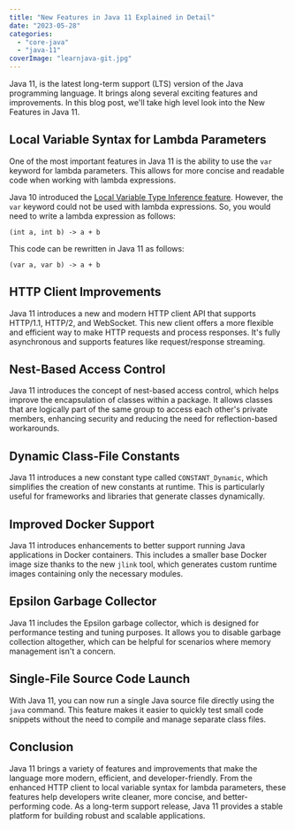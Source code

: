 ```yaml
---
title: "New Features in Java 11 Explained in Detail"
date: "2023-05-28"
categories: 
  - "core-java"
  - "java-11"
coverImage: "learnjava-git.jpg"
---
```


Java 11, is the latest long-term support (LTS) version of the Java programming language. It brings along several exciting features and improvements. In this blog post, we'll take high level look into the New Features in Java 11.

## Local Variable Syntax for Lambda Parameters

One of the most important features in Java 11 is the ability to use the `var` keyword for lambda parameters. This allows for more concise and readable code when working with lambda expressions.

Java 10 introduced the [Local Variable Type Inference feature](https://learnjava.co.in/java-10-type-inference/). However, the `var` keyword could not be used with lambda expressions. So, you would need to write a lambda expression as follows:

```
(int a, int b) -> a + b
```

This code can be rewritten in Java 11 as follows:

```
(var a, var b) -> a + b
```

## HTTP Client Improvements

Java 11 introduces a new and modern HTTP client API that supports HTTP/1.1, HTTP/2, and WebSocket. This new client offers a more flexible and efficient way to make HTTP requests and process responses. It's fully asynchronous and supports features like request/response streaming.

## Nest-Based Access Control

Java 11 introduces the concept of nest-based access control, which helps improve the encapsulation of classes within a package. It allows classes that are logically part of the same group to access each other's private members, enhancing security and reducing the need for reflection-based workarounds.

## Dynamic Class-File Constants

Java 11 introduces a new constant type called `CONSTANT_Dynamic`, which simplifies the creation of new constants at runtime. This is particularly useful for frameworks and libraries that generate classes dynamically.

## Improved Docker Support

Java 11 introduces enhancements to better support running Java applications in Docker containers. This includes a smaller base Docker image size thanks to the new `jlink` tool, which generates custom runtime images containing only the necessary modules.

## Epsilon Garbage Collector

Java 11 includes the Epsilon garbage collector, which is designed for performance testing and tuning purposes. It allows you to disable garbage collection altogether, which can be helpful for scenarios where memory management isn't a concern.

## Single-File Source Code Launch

With Java 11, you can now run a single Java source file directly using the `java` command. This feature makes it easier to quickly test small code snippets without the need to compile and manage separate class files.


## Conclusion

Java 11 brings a variety of features and improvements that make the language more modern, efficient, and developer-friendly. From the enhanced HTTP client to local variable syntax for lambda parameters, these features help developers write cleaner, more concise, and better-performing code. As a long-term support release, Java 11 provides a stable platform for building robust and scalable applications.
